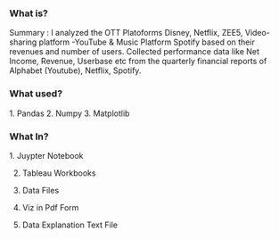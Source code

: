 <h3>What is?</h3>
Summary :  I analyzed the OTT Platoforms Disney, Netflix, ZEE5, Video-sharing platform -YouTube & Music Platform Spotify based on their revenues and number of users. Collected performance data like Net Income, Revenue, Userbase etc from the quarterly financial reports of Alphabet (Youtube), Netflix, Spotify.

<h3>What used?</h3>
1. Pandas
2. Numpy
3. Matplotlib
<h3>What In?</h3>
1. Juypter Notebook

2. Tableau Workbooks
   
3. Data Files
   
4. Viz in Pdf Form
   
5. Data Explanation Text File
